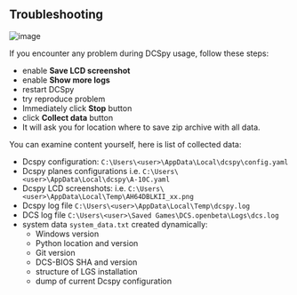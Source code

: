 ## Troubleshooting
![image](https://github.com/emcek/dcspy/assets/475312/5ce0038a-e227-412b-a8fc-5f09a7dbf879)

If you encounter any problem during DCSpy usage, follow these steps:
* enable **Save LCD screenshot**
* enable **Show more logs**
* restart DCSpy
* try reproduce problem 
* Immediately click **Stop** button
* click **Collect data** button
* It will ask you for location where to save zip archive with all data. 

You can examine content yourself, here is list of collected data:
* Dcspy configuration: `C:\Users\<user>\AppData\Local\dcspy\config.yaml`
* Dcspy planes configurations i.e. `C:\Users\<user>\AppData\Local\dcspy\A-10C.yaml`
* Dcspy LCD screenshots: i.e. `C:\Users\<user>\AppData\Local\Temp\AH64DBLKII_xx.png`
* Dcspy log file `C:\Users\<user>\AppData\Local\Temp\dcspy.log`
* DCS log file `C:\Users\<user>\Saved Games\DCS.openbeta\Logs\dcs.log`
* system data `system_data.txt` created dynamically:
  * Windows version
  * Python location and version
  * Git version
  * DCS-BIOS SHA and version
  * structure of LGS installation
  * dump of current Dcspy configuration